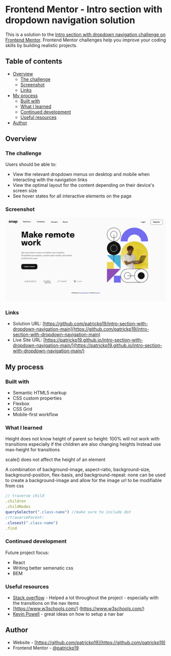 # Frontend Mentor - Intro section with dropdown navigation solution

This is a solution to the [Intro section with dropdown navigation challenge on Frontend Mentor](https://www.frontendmentor.io/challenges/intro-section-with-dropdown-navigation-ryaPetHE5). Frontend Mentor challenges help you improve your coding skills by building realistic projects. 

## Table of contents

- [Overview](#overview)
  - [The challenge](#the-challenge)
  - [Screenshot](#screenshot)
  - [Links](#links)
- [My process](#my-process)
  - [Built with](#built-with)
  - [What I learned](#what-i-learned)
  - [Continued development](#continued-development)
  - [Useful resources](#useful-resources)
- [Author](#author)

## Overview

### The challenge

Users should be able to:

- View the relevant dropdown menus on desktop and mobile when interacting with the navigation links
- View the optimal layout for the content depending on their device's screen size
- See hover states for all interactive elements on the page

### Screenshot

![](./screenshot.png)

### Links

- Solution URL: [https://github.com/patrickp19/intro-section-with-dropdown-navigation-main](https://github.com/patrickp19/intro-section-with-dropdown-navigation-main)
- Live Site URL: [https://patrickp19.github.io/intro-section-with-dropdown-navigation-main/](https://patrickp19.github.io/intro-section-with-dropdown-navigation-main/)

## My process

### Built with

- Semantic HTML5 markup
- CSS custom properties
- Flexbox
- CSS Grid
- Mobile-first workflow


### What I learned

Height does not know height of parent so height: 100% will not work with transitions especially if the children are also changing heights
Instead use max-height for transitions

scale() does not affect the height of an element

A combination of background-image, aspect-ratio, background-size, background-position, flex-basis, and background-repeat: none can be used to create a background-image and allow for the image url to be modifiable from css

```js
// traverse child
.children
.childNodes
querySelector(".class-name") //make sure to include dot
//traverseParent:
.closest(".class-name")
.find
```


### Continued development

Future project focus:
- React
- Writing better semenatic css
- BEM

### Useful resources

- [Stack overflow](https://stackoverflow.com/questions/3508605/how-can-i-transition-height-0-to-height-auto-using-css) - Helped a lot throughout the project - especially with the transitions on the nav items
- [https://www.w3schools.com/] (https://www.w3schools.com/)
- [Kevin Powell](https://www.kevinpowell.co/) - great ideas on how to setup a nav bar
## Author

- Website - [https://github.com/patrickp19](https://github.com/patrickp19)
- Frontend Mentor - [@patrickp19](https://www.frontendmentor.io/profile/patrickp19)
